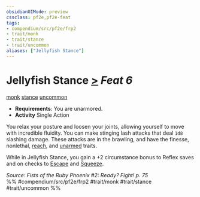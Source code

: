 ```yaml
---
obsidianUIMode: preview
cssclass: pf2e,pf2e-feat
tags:
- compendium/src/pf2e/frp2
- trait/monk
- trait/stance
- trait/uncommon
aliases: ["Jellyfish Stance"]
---
```

# Jellyfish Stance  [>](../../Rules/core-rulebook/chapter-9-playing-the-game.md#Actions "Single Action") *Feat 6*  
[monk](../../Rules/traits/monk.md)  [stance](../../Rules/traits/stance.md)  [uncommon](../../Rules/traits/uncommon.md)  

- **Requirements**: You are unarmored.
- **Activity** Single Action

You relax your posture and loosen your joints, allowing yourself to move with incredible fluidity. You can make stinging lash attacks that deal `1d8` slashing damage. These attacks are in the brawling, and have the finesse, nonlethal, [reach](../../Rules/traits/reach.md), and [unarmed](../../Rules/traits/unarmed.md) traits.

While in Jellyfish Stance, you gain a +2 circumstance bonus to Reflex saves and on checks to [Escape](../../Rules/actions/escape.md) and [Squeeze](../../Rules/actions/squeeze.md).

*Source: Fists of the Ruby Phoenix #2: Ready? Fight! p. 75*  
%% #compendium/src/pf2e/frp2 #trait/monk #trait/stance #trait/uncommon %%